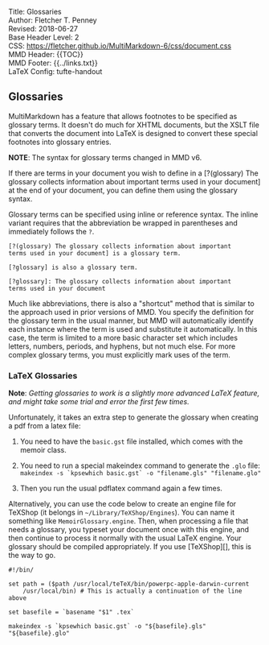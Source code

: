 Title:	Glossaries  
Author:	Fletcher T. Penney  
Revised:	2018-06-27  
Base Header Level:	2  
CSS:	https://fletcher.github.io/MultiMarkdown-6/css/document.css  
MMD Header:	{{TOC}}  
MMD Footer:	{{../links.txt}}  
LaTeX Config:	tufte-handout  


## Glossaries ##

MultiMarkdown has a feature that allows footnotes to be specified as glossary terms. It doesn't do much for XHTML documents, but the XSLT file that converts the document into LaTeX is designed to convert these special footnotes into glossary entries. 

**NOTE**: The syntax for glossary terms changed in MMD v6. 


If there are terms in your document you wish to define in a [?(glossary) The glossary collects information about important terms used in your document] at the end of your document, you can define them using the glossary syntax. 

Glossary terms can be specified using inline or reference syntax. The inline variant requires that the abbreviation be wrapped in parentheses and immediately follows the `?`. 

    [?(glossary) The glossary collects information about important
    terms used in your document] is a glossary term.

	[?glossary] is also a glossary term.

	[?glossary]: The glossary collects information about important
	terms used in your document

Much like abbreviations, there is also a "shortcut" method that is similar to the approach used in prior versions of MMD.  You specify the definition for the glossary term in the usual manner, but MMD will automatically identify each instance where the term is used and substitute it automatically.  In this case, the term is limited to a more basic character set which includes letters, numbers, periods, and hyphens, but not much else.  For more complex glossary terms, you must explicitly mark uses of the term. 


### LaTeX Glossaries ###

**Note**: *Getting glossaries to work is a slightly more advanced LaTeX
feature, and might take some trial and error the first few times.*

Unfortunately, it takes an extra step to generate the glossary when creating a
pdf from a latex file:

1.	You need to have the `basic.gst` file installed, which comes with the
memoir class.

2.	You need to run a special makeindex command to generate the `.glo` file:
		``makeindex -s `kpsewhich basic.gst` -o "filename.gls" "filename.glo"``

3.	Then you run the usual pdflatex command again a few times.

Alternatively, you can use the code below to create an engine file for TeXShop (it belongs in `~/Library/TeXShop/Engines`). You can name it something like `MemoirGlossary.engine`. Then, when processing a file that needs a glossary, you typeset your document once with this engine, and then continue to process it normally with the usual LaTeX engine. Your glossary should be compiled appropriately. If you use [TeXShop][], this is the way to go. 



	#!/bin/	
	
	set path = ($path /usr/local/teTeX/bin/powerpc-apple-darwin-current 
		/usr/local/bin) # This is actually a continuation of the line above
	
	set basefile = `basename "$1" .tex`
	
	makeindex -s `kpsewhich basic.gst` -o "${basefile}.gls" "${basefile}.glo"

